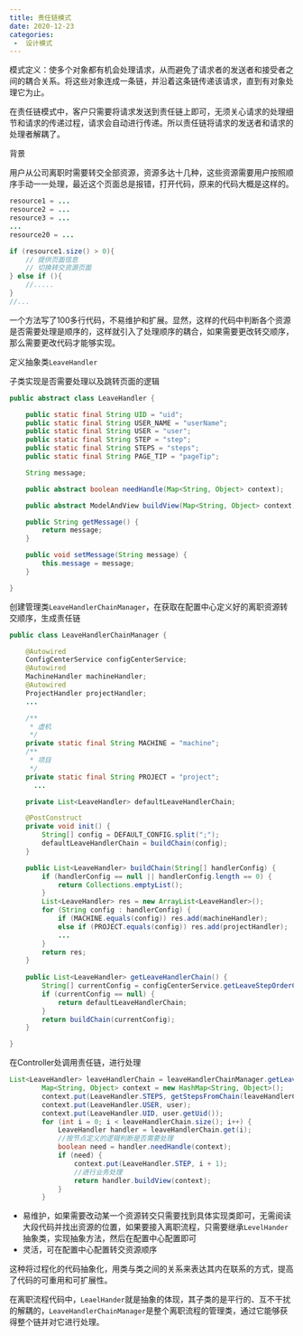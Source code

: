 ```yaml
---
title: 责任链模式
date: 2020-12-23
categories:
 -  设计模式
---
```


模式定义：使多个对象都有机会处理请求，从而避免了请求者的发送者和接受者之间的耦合关系。将这些对象连成一条链，并沿着这条链传递该请求，直到有对象处理它为止。

在责任链模式中，客户只需要将请求发送到责任链上即可，无须关心请求的处理细节和请求的传递过程，请求会自动进行传递。所以责任链将请求的发送者和请求的处理者解耦了。

背景

用户从公司离职时需要转交全部资源，资源多达十几种，这些资源需要用户按照顺序手动一一处理，最近这个页面总是报错，打开代码，原来的代码大概是这样的。

```java
resource1 = ...
resource2 = ...
resource3 = ...
...
resource20 = ...

if (resource1.size() > 0){
	// 提供页面信息
	// 切换转交资源页面
} else if (){
	//.....
}
//...
```

一个方法写了100多行代码，不易维护和扩展。显然，这样的代码中判断各个资源是否需要处理是顺序的，这样就引入了处理顺序的耦合，如果需要更改转交顺序，那么需要更改代码才能够实现。

定义抽象类`LeaveHandler`

子类实现是否需要处理以及跳转页面的逻辑

```java
public abstract class LeaveHandler {

    public static final String UID = "uid";
    public static final String USER_NAME = "userName";
    public static final String USER = "user";
    public static final String STEP = "step";
    public static final String STEPS = "steps";
    public static final String PAGE_TIP = "pageTip";

    String message;

    public abstract boolean needHandle(Map<String, Object> context);

    public abstract ModelAndView buildView(Map<String, Object> context) throws Cloud2Exception;

    public String getMessage() {
        return message;
    }

    public void setMessage(String message) {
        this.message = message;
    }

}
```

创建管理类`LeaveHandlerChainManager`，在获取在配置中心定义好的离职资源转交顺序，生成责任链

```java
public class LeaveHandlerChainManager {

    @Autowired
    ConfigCenterService configCenterService;
    @Autowired
    MachineHandler machineHandler;
    @Autowired
    ProjectHandler projectHandler;
    ...

    /**
     * 虚机
     */
    private static final String MACHINE = "machine";
    /**
     * 项目
     */
    private static final String PROJECT = "project";
      ...

    private List<LeaveHandler> defaultLeaveHandlerChain;

    @PostConstruct
    private void init() {
        String[] config = DEFAULT_CONFIG.split(";");
        defaultLeaveHandlerChain = buildChain(config);
    }

    public List<LeaveHandler> buildChain(String[] handlerConfig) {
        if (handlerConfig == null || handlerConfig.length == 0) {
            return Collections.emptyList();
        }
        List<LeaveHandler> res = new ArrayList<LeaveHandler>();
        for (String config : handlerConfig) {
            if (MACHINE.equals(config)) res.add(machineHandler);
            else if (PROJECT.equals(config)) res.add(projectHandler);
            ...
        }
        return res;
    }
    
    public List<LeaveHandler> getLeaveHandlerChain() {
        String[] currentConfig = configCenterService.getLeaveStepOrderConfig();
        if (currentConfig == null) {
            return defaultLeaveHandlerChain;
        }
        return buildChain(currentConfig);
    }

}
```

在Controller处调用责任链，进行处理

```java
List<LeaveHandler> leaveHandlerChain = leaveHandlerChainManager.getLeaveHandlerChain();
        Map<String, Object> context = new HashMap<String, Object>();
        context.put(LeaveHandler.STEPS, getStepsFromChain(leaveHandlerChain));
        context.put(LeaveHandler.USER, user);
        context.put(LeaveHandler.UID, user.getUid());
        for (int i = 0; i < leaveHandlerChain.size(); i++) {
            LeaveHandler handler = leaveHandlerChain.get(i);
            //按节点定义的逻辑判断是否需要处理
            boolean need = handler.needHandle(context);
            if (need) {
                context.put(LeaveHandler.STEP, i + 1);
                //进行业务处理
                return handler.buildView(context);
            }
        }
```

- 易维护，如果需要改动某一个资源转交只需要找到具体实现类即可，无需阅读大段代码并找出资源的位置，如果要接入离职流程，只需要继承`LevelHander`抽象类，实现抽象方法，然后在配置中心配置即可
- 灵活，可在配置中心配置转交资源顺序

这种将过程化的代码抽象化，用类与类之间的关系来表达其内在联系的方式，提高了代码的可重用和可扩展性。

在离职流程代码中，`LeaelHander`就是抽象的体现，其子类的是平行的、互不干扰的解耦的，`LeaveHandlerChainManager`是整个离职流程的管理类，通过它能够获得整个链并对它进行处理。
